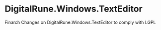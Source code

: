 DigitalRune.Windows.TextEditor
==============================

Finarch Changes on DigitalRune.Windows.TextEditor to comply with LGPL